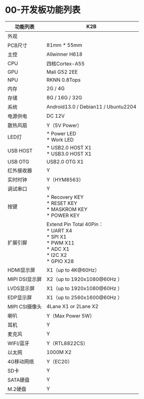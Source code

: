 # 00-开发板功能列表



| 功能列表       | K2B                                                          |
| -------------- | ------------------------------------------------------------ |
| 外观           |                                                              |
| PCB尺寸        | 81mm * 55mm                                                  |
| 主控           | Allwinner H618                                               |
| CPU            | 四核Cortex-A55                                               |
| GPU            | Mali G52 2EE                                                 |
| NPU            | RKNN 0.8Tops                                                 |
| 内存           | 2G / 4G                                                      |
| 存储           | 8G / 16G / 32G                                               |
| 系统           | Android13.0 / Debian11 / Ubuntu2204                          |
| 电源供电       | DC 12V                                                       |
| 散热风扇       | Y（5V Power）                                                |
| LED灯          | * Power LED<br />* Work LED                                  |
| USB HOST       | * USB2.0 HOST X1<br />* USB3.0 HOST X1                       |
| USB OTG        | USB2.0 OTG X1                                                |
| 红外接收器     | Y                                                            |
| 实时时钟       | Y（HYM8563）                                                 |
| 调试串口       | Y                                                            |
| 按键           | * Recovery KEY<br />* RESET KEY<br />* MASKROM KEY<br />* POWER KEY |
| 扩展引脚       | Extend Pin Total 40Pin：<br />* UART X4<br />* SPI X1<br />* PWM X11<br />* ADC X1<br />* I2C X2<br />* GPIO X28 |
| HDMI显示屏     | X1（up to 4K@60Hz）                                          |
| MIPI DSI显示屏 | X2（up to 1920x1080@60Hz ）                                  |
| LVDS显示屏     | X1（up to 1920x1080@60Hz ）                                  |
| EDP显示屏      | X1（up to 2560x1600@60Hz ）                                  |
| MIPI CSI摄像头 | 4Lane X1 or 2Lane X2                                         |
| 喇叭           | Y（Max Power 5W）                                            |
| 耳机           | Y                                                            |
| 麦克风         | Y                                                            |
| WIFI/蓝牙      | Y（RTL8822CS）                                               |
| 以太网         | 1000M X2                                                     |
| 4G移动网络     | Y（EC20）                                                    |
| SD卡           | Y                                                            |
| SATA硬盘       | Y                                                            |
| M.2硬盘        | Y                                                            |

